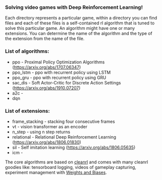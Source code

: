 ### Solving video games with Deep Reinforcement Learning!
Each directory represents a particular game, within a directory you can find files and each of these files is a self-contained rl algorithm that is tuned to solve this particular game. 
An algorithm might have one or many extensions. You can determine the name of the algorithm and the type of the extension from the name of the file.      
  
### List of algorithms:
* ppo  - Proximal Policy Optimization Algorithms (https://arxiv.org/abs/1707.06347)    
* ppo_lstm - ppo with recurrent policy using LSTM
* ppo_gru - ppo with recurrent policy using GRU 
* sac_dis - Soft Actor-Critic for Discrete Action Settings (https://arxiv.org/abs/1910.07207)
* a2c - 
* dqn 

### List of extensions:
* frame_stacking - stacking four consecutive frames
* vt - vision transformer as an encoder
* n_step - using n step returns
* relational - Relational Deep Reinforcement Learning (https://arxiv.org/abs/1806.01830)
* sil - Self imitation learning (https://arxiv.org/abs/1806.05635)  
* icm - 


The core algorithms are based on [cleanrl](https://github.com/vwxyzjn/cleanrl) and comes with many 
cleanrl goodies like: tensorboard logging, videos of gameplay capturing, experiment 
management with [Weights and Biases](https://wandb.ai/site). 
